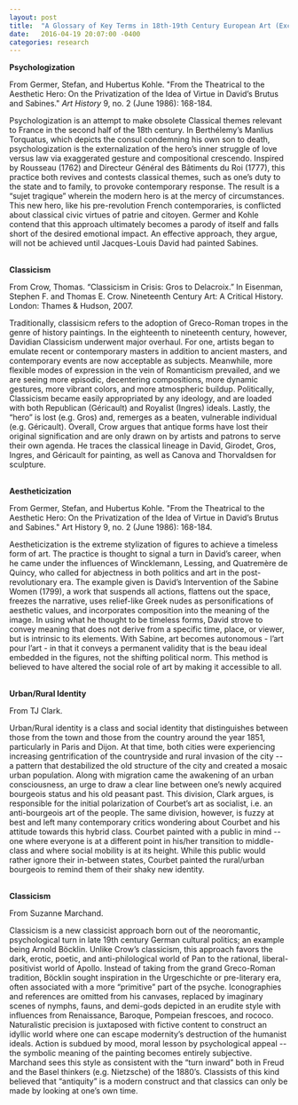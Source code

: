 ```yaml
---
layout: post
title:  "A Glossary of Key Terms in 18th-19th Century European Art (Excerpt)"
date:   2016-04-19 20:07:00 -0400
categories: research
---
```


  <strong>Psychologization</strong>
  
  From Germer, Stefan, and Hubertus Kohle. "From the Theatrical to the Aesthetic Hero: On the Privatization of the Idea of Virtue in David’s Brutus and Sabines." <em>Art History</em> 9, no. 2 (June 1986): 168-184.
  
  Psychologization is an attempt to make obsolete Classical themes relevant to France in the second half of the 18th century. In Berthélemy’s Manlius Torquatus, which depicts the consul condemning his own son to death, psychologization is the externalization of the hero’s inner struggle of love versus law via exaggerated gesture and compositional crescendo. Inspired by Rousseau (1762) and Directeur Général des Bâtiments du Roi (1777), this practice both revives and contests classical themes, such as one’s duty to the state and to family, to provoke contemporary response. The result is a “sujet tragique” wherein the modern hero is at the mercy of circumstances. This new hero, like his pre-revolution French contemporaries, is conflicted about classical civic virtues of patrie and citoyen. Germer and Kohle contend that this approach ultimately becomes a parody of itself and falls short of the desired emotional impact. An effective approach, they argue, will not be achieved until Jacques-Louis David had painted Sabines. 
  
  <br>
  <b>Classicism</b>
  
  From Crow, Thomas. “Classicism in Crisis: Gros to Delacroix.” In Eisenman, Stephen F. and Thomas E. Crow. Nineteenth Century Art: A Critical History. London: Thames & Hudson, 2007.
  
  Traditionally, classisicm refers to the adoption of Greco-Roman tropes in the genre of history paintings. In the eighteenth to nineteenth century, however, Davidian Classicism underwent major overhaul. For one, artists began to emulate recent or contemporary masters in addition to ancient masters, and contemporary events are now acceptable as subjects. Meanwhile, more flexible modes of expression in the vein of Romanticism prevailed, and we are seeing more episodic, decentering compositions, more dynamic gestures, more vibrant colors, and more atmospheric buildup. Politically, Classicism became easily appropriated by any ideology, and are loaded with both Republican (Géricault) and Royalist (Ingres) ideals. Lastly, the “hero” is lost (e.g. Gros) and, remerges as a beaten, vulnerable individual (e.g. Géricault). Overall, Crow argues that antique forms have lost their original signification and are only drawn on by artists and patrons to serve their own agenda. He traces the classical lineage in David, Girodet, Gros, Ingres, and Géricault for painting, as well as Canova and Thorvaldsen for sculpture.
  
  <br>
  <b>Aestheticization</b>
  
  From Germer, Stefan, and Hubertus Kohle. "From the Theatrical to the Aesthetic Hero: On the Privatization of the Idea of Virtue in David’s Brutus and Sabines." Art History 9, no. 2 (June 1986): 168-184.
  
  Aestheticization is the extreme stylization of figures to achieve a timeless form of art. The practice is thought to signal a turn in David’s career, when he came under the influences of Wincklemann, Lessing, and Quatremère de Quincy, who called for abjectness in both politics and art in the post-revolutionary era. The example given is David’s Intervention of the Sabine Women (1799), a work that suspends all actions, flattens out the space, freezes the narrative, uses relief-like Greek nudes as personifications of aesthetic values, and incorporates composition into the meaning of the image. In using what he thought to be timeless forms, David strove to convey meaning that does not derive from a specific time, place, or viewer, but is intrinsic to its elements. With Sabine, art becomes autonomous - l’art pour l’art - in that it conveys a permanent validity that is the beau ideal embedded in the figures, not the shifting political norm. This method is believed to have altered the social role of art by making it accessible to all.
  
  <br>
  <b>Urban/Rural Identity</b>
  
  From TJ Clark.
  
  Urban/Rural identity is a class and social identity that distinguishes between those from the town and those from the country around the year 1851, particularly in Paris and Dijon. At that time, both cities were experiencing increasing gentrification of the countryside and rural invasion of the city -- a pattern that destabilized the old structure of the city and created a mosaic urban population. Along with migration came the awakening of an urban consciousness, an urge to draw a clear line between one’s newly acquired bourgeois status and his old peasant past. This division, Clark argues, is responsible for the initial polarization of Courbet’s art as socialist, i.e. an anti-bourgeois art of the people. The same division, however, is fuzzy at best and left many contemporary critics wondering about Courbet and his attitude towards this hybrid class. Courbet painted with a public in mind -- one where everyone is at a different point in his/her transition to middle-class and where social mobility is at its height. While this public would rather ignore their in-between states, Courbet painted the rural/urban bourgeois to remind them of their shaky new identity.
  
  <br>
  <b>Classicism</b>
  
  From Suzanne Marchand.
  
  Classicism is a new classicist approach born out of the neoromantic, psychological turn in late 19th century German cultural politics; an example being Arnold Böcklin. Unlike Crow’s classicism, this approach favors the dark, erotic, poetic, and anti-philological world of Pan to the rational, liberal-positivist world of Apollo. Instead of taking from the grand Greco-Roman tradition, Böcklin sought inspiration in the Urgeschichte or pre-literary era, often associated with a more “primitive” part of the psyche. Iconographies and references are omitted from his canvases, replaced by imaginary scenes of nymphs, fauns, and demi-gods depicted in an erudite style with influences from Renaissance, Baroque, Pompeian frescoes, and rococo. Naturalistic precision is juxtaposed with fictive content to construct an idyllic world where one can escape modernity’s destruction of the humanist ideals. Action is subdued by mood, moral lesson by psychological appeal -- the symbolic meaning of the painting becomes entirely subjective. Marchand sees this style as consistent with the “turn inward” both in Freud and the Basel thinkers (e.g. Nietzsche) of the 1880’s. Classists of this kind believed that “antiquity” is a modern construct and that classics can only be made by looking at one’s own time.
  


